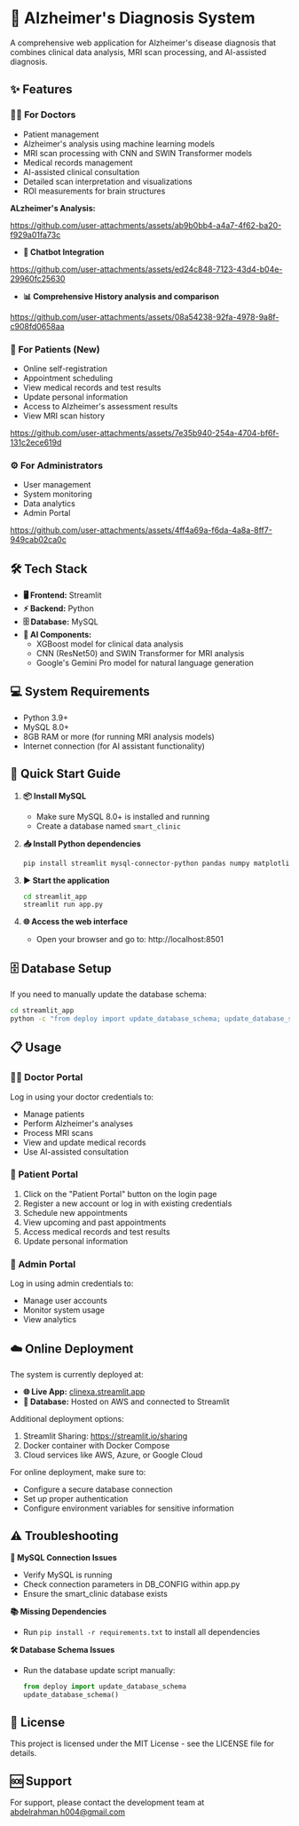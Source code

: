 # 🧠 Alzheimer's Diagnosis System

A comprehensive web application for Alzheimer's disease diagnosis that combines clinical data analysis, MRI scan processing, and AI-assisted diagnosis.

## ✨ Features

### 👨‍⚕️ For Doctors
- Patient management
- Alzheimer's analysis using machine learning models
- MRI scan processing with CNN and SWIN Transformer models
- Medical records management
- AI-assisted clinical consultation 
- Detailed scan interpretation and visualizations
- ROI measurements for brain structures

**ALzheimer's Analysis:**

https://github.com/user-attachments/assets/ab9b0bb4-a4a7-4f62-ba20-f929a01fa73c

- **🤖 Chatbot Integration**

https://github.com/user-attachments/assets/ed24c848-7123-43d4-b04e-29960fc25630

- **📊 Comprehensive History analysis and comparison**

https://github.com/user-attachments/assets/08a54238-92fa-4978-9a8f-c908fd0658aa



### 👤 For Patients (New)
- Online self-registration
- Appointment scheduling
- View medical records and test results
- Update personal information
- Access to Alzheimer's assessment results
- View MRI scan history

https://github.com/user-attachments/assets/7e35b940-254a-4704-bf6f-131c2ece619d


### ⚙️ For Administrators
- User management
- System monitoring
- Data analytics
- Admin Portal

https://github.com/user-attachments/assets/4ff4a69a-f6da-4a8a-8ff7-949cab02ca0c



## 🛠️ Tech Stack

- **🖥️ Frontend:** Streamlit
- **⚡ Backend:** Python
- **🗄️ Database:** MySQL
- **🧠 AI Components:**
  - XGBoost model for clinical data analysis
  - CNN (ResNet50) and SWIN Transformer for MRI analysis
  - Google's Gemini Pro model for natural language generation

## 💻 System Requirements

- Python 3.9+
- MySQL 8.0+
- 8GB RAM or more (for running MRI analysis models)
- Internet connection (for AI assistant functionality)

## 🚀 Quick Start Guide

1. **📦 Install MySQL**
   - Make sure MySQL 8.0+ is installed and running
   - Create a database named `smart_clinic`
   
2. **📥 Install Python dependencies**
   ```bash
   pip install streamlit mysql-connector-python pandas numpy matplotlib google-generativeai python-dotenv joblib scikit-learn
   ```

3. **▶️ Start the application**
   ```bash
   cd streamlit_app
   streamlit run app.py
   ```

4. **🌐 Access the web interface**
   - Open your browser and go to: http://localhost:8501

## 🗄️ Database Setup

If you need to manually update the database schema:

```bash
cd streamlit_app
python -c "from deploy import update_database_schema; update_database_schema()"
```

## 📋 Usage

### 👨‍⚕️ Doctor Portal

Log in using your doctor credentials to:
- Manage patients
- Perform Alzheimer's analyses
- Process MRI scans
- View and update medical records
- Use AI-assisted consultation
  

### 👤 Patient Portal

1. Click on the "Patient Portal" button on the login page
2. Register a new account or log in with existing credentials
3. Schedule new appointments
4. View upcoming and past appointments
5. Access medical records and test results
6. Update personal information

### 👑 Admin Portal

Log in using admin credentials to:
- Manage user accounts
- Monitor system usage
- View analytics

## ☁️ Online Deployment

The system is currently deployed at: 
- **🌐 Live App:** [clinexa.streamlit.app](https://clinexa.streamlit.app)
- **💾 Database:** Hosted on AWS and connected to Streamlit

Additional deployment options:
1. Streamlit Sharing: https://streamlit.io/sharing
2. Docker container with Docker Compose
3. Cloud services like AWS, Azure, or Google Cloud

For online deployment, make sure to:
- Configure a secure database connection
- Set up proper authentication
- Configure environment variables for sensitive information

## ⚠️ Troubleshooting

**🔌 MySQL Connection Issues**
- Verify MySQL is running
- Check connection parameters in DB_CONFIG within app.py
- Ensure the smart_clinic database exists

**📚 Missing Dependencies**
- Run `pip install -r requirements.txt` to install all dependencies

**🛠️ Database Schema Issues**
- Run the database update script manually:
  ```python
  from deploy import update_database_schema
  update_database_schema()
  ```

## 📄 License

This project is licensed under the MIT License - see the LICENSE file for details.

## 🆘 Support

For support, please contact the development team at abdelrahman.h004@gmail.com 
